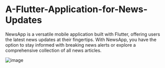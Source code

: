 # A-Flutter-Application-for-News-Updates
NewsApp is a versatile mobile application built with Flutter, offering users the latest news updates at their fingertips. With NewsApp, you have the option to stay informed with breaking news alerts or explore a comprehensive collection of all news articles.

![image](https://github.com/Didar1313/A-Flutter-Application-for-News-Updates/assets/73778140/5d81cce3-2af1-43df-8559-f179de420e83)
